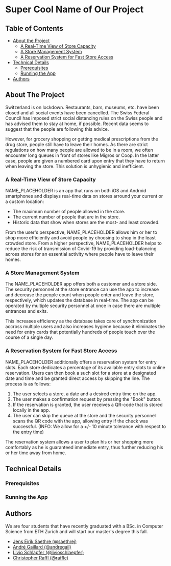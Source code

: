 # Super Cool Name of Our Project

<!-- TABLE OF CONTENTS -->
## Table of Contents

* [About the Project](#about-the-project)
  * [A Real-Time View of Store Capacity](#a-real-time-view-of-store-capacity)
  * [A Store Management System](#a-store-management-system)
  * [A Reservation System for Fast Store Access](#a-reservation-system-for-fast-store-access)
* [Technical Details](#technical-details)
  * [Prerequisites](#prerequisites)
  * [Running the App](#running-the-app)
* [Authors](#authors)

## About The Project
Switzerland is on lockdown. Restaurants, bars, museums, etc. have been closed and all social events have been cancelled. The Swiss Federal Council has imposed strict social distancing rules on the Swiss people and has advised them to stay at home, if possible. Recent data seems to suggest that the people are following this advice.

However, for grocery shopping or getting medical prescriptions from the drug store, people still have to leave their homes. As there are strict regulations on how many people are allowed to be in a room, we often encounter long queues in front of stores like Migros or Coop. In the latter case, people are given a numbered card upon entry that they have to return when leaving the store. This solution is unhygienic and inefficient.

### A Real-Time View of Store Capacity
NAME_PLACEHOLDER is an app that runs on both iOS and Android smartphones and displays real-time data on stores arround your current or a custom location:
- The maximum number of people allowed in the store.
- The current number of people that are in the store.
- Historic data that show when stores are the most- and least crowded.

From the user's perspective, NAME_PLACEHOLDER allows him or her to shop more efficiently and avoid people by choosing to shop in the least crowded store. From a higher perspective, NAME_PLACEHOLDER helps to reduce the risk of transmission of Covid-19 by providing load-balancing across stores for an essential activity where people have to leave their homes.

### A Store Management System
The NAME_PLACEHOLDER app offers both a customer and a store side. The security personnel at the store entrance can use the app to increase and decrease the people count when people enter and leave the store, respectively, which updates the database in real-time. The app can be operated by multiple security personnel at once in case there are multiple entrances and exits.

This increases efficiency as the database takes care of synchronization accross multiple users and also increases hygiene because it eliminates the need for entry cards that potentially hundreds of people touch over the course of a single day.

### A Reservation System for Fast Store Access
NAME_PLACEHOLDER additionally offers a reservation system for entry slots. Each store dedicates a percentage of its available entry slots to online reservation. Users can then book a such slot for a store at a designated date and time and be granted direct access by skipping the line. The process is as follows:

1. The user selects a store, a date and a desired entry time on the app.
2. The user makes a confirmation request by pressing the "Book" button.
3. If the reservation is granted, the user receives a QR-code that is stored locally in the app.
4. The user can skip the queue at the store and the security personnel scans the QR code with the app, allowing entry if the check was successful. (INFO: We allow for a +/- 10 minute tolerance with respect to the entry time)

The reservation system allows a user to plan his or her shopping more comfortably as he is guaranteed immediate entry, thus further reducing his or her time away from home.

## Technical Details
### Prerequisites

### Running the App


## Authors
We are four students that have recently graduated with a BSc. in Computer Science from ETH Zurich and will start our master's degree this fall.
* [Jens Eirik Saethre (@saethrej)](https://linkedin.com/in/saethrej)
* [André Gaillard (@andregail)]()
* [Livio Schläpfer (@livioschlaepfer)](https://www.linkedin.com/in/livio-schl%C3%A4pfer-b34607179/)
* [Christopher Raffl (@rafflc)](https://www.linkedin.com/in/christopher-raffl-94a2a4180/)

